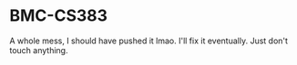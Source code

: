 # BMC-CS383

A whole mess, I should have pushed it lmao. I'll fix it eventually. Just don't touch anything.
